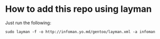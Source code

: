 How to add this repo using layman
=================================

Just run the following:

    sudo layman -f -o http://infoman.yo.md/gentoo/layman.xml -a infoman
